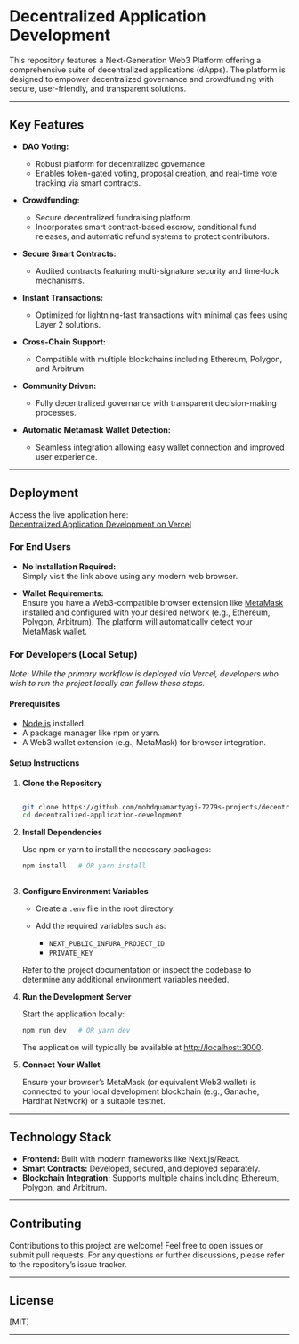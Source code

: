 
# Decentralized Application Development

This repository features a Next-Generation Web3 Platform offering a comprehensive suite of decentralized applications (dApps). The platform is designed to empower decentralized governance and crowdfunding with secure, user-friendly, and transparent solutions.

---

## Key Features

- **DAO Voting:**  
  - Robust platform for decentralized governance.
  - Enables token-gated voting, proposal creation, and real-time vote tracking via smart contracts.

- **Crowdfunding:**  
  - Secure decentralized fundraising platform.
  - Incorporates smart contract-based escrow, conditional fund releases, and automatic refund systems to protect contributors.

- **Secure Smart Contracts:**  
  - Audited contracts featuring multi-signature security and time-lock mechanisms.

- **Instant Transactions:**  
  - Optimized for lightning-fast transactions with minimal gas fees using Layer 2 solutions.

- **Cross-Chain Support:**  
  - Compatible with multiple blockchains including Ethereum, Polygon, and Arbitrum.

- **Community Driven:**  
  - Fully decentralized governance with transparent decision-making processes.

- **Automatic Metamask Wallet Detection:**  
  - Seamless integration allowing easy wallet connection and improved user experience.

---


## Deployment

Access the live application here:  
[Decentralized Application Development on Vercel](https://vercel.com/mohdquamartyagi-7279s-projects/decentralized-application-development)

### For End Users

- **No Installation Required:**  
  Simply visit the link above using any modern web browser.
  
- **Wallet Requirements:**  
  Ensure you have a Web3-compatible browser extension like [MetaMask](https://metamask.io/) installed and configured with your desired network (e.g., Ethereum, Polygon, Arbitrum). The platform will automatically detect your MetaMask wallet.

### For Developers (Local Setup)

*Note: While the primary workflow is deployed via Vercel, developers who wish to run the project locally can follow these steps.*

#### Prerequisites

- [Node.js](https://nodejs.org/) installed.
- A package manager like npm or yarn.
- A Web3 wallet extension (e.g., MetaMask) for browser integration.

#### Setup Instructions

1. **Clone the Repository**


   ```bash

   git clone https://github.com/mohdquamartyagi-7279s-projects/decentralized-application-development.git
   cd decentralized-application-development
   ```
  

2. **Install Dependencies**

   Use npm or yarn to install the necessary packages:
   ```bash
   npm install   # OR yarn install
  
   ```
   

3. **Configure Environment Variables**

   * Create a `.env` file in the root directory.
   * Add the required variables such as:

     * `NEXT_PUBLIC_INFURA_PROJECT_ID`
     * `PRIVATE_KEY`

   Refer to the project documentation or inspect the codebase to determine any additional environment variables needed.

4. **Run the Development Server**

   Start the application locally:

   ```bash
   npm run dev   # OR yarn dev
   ```

   The application will typically be available at [http://localhost:3000](http://localhost:3000).

5. **Connect Your Wallet**

   Ensure your browser’s MetaMask (or equivalent Web3 wallet) is connected to your local development blockchain (e.g., Ganache, Hardhat Network) or a suitable testnet.

---

## Technology Stack

* **Frontend:** Built with modern frameworks like Next.js/React.
* **Smart Contracts:** Developed, secured, and deployed separately.
* **Blockchain Integration:** Supports multiple chains including Ethereum, Polygon, and Arbitrum.

---

## Contributing

Contributions to this project are welcome! Feel free to open issues or submit pull requests. For any questions or further discussions, please refer to the repository’s issue tracker.

---

## License

\[MIT]

---


```


